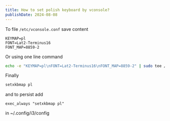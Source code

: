 ```yaml
---
title: How to set polish keyboard by vconsole?
publishDate: 2024-08-08
---
```


To file `/etc/vconsole.conf` save content

```config
KEYMAP=pl
FONT=Lat2-Terminus16
FONT_MAP=8859-2
```

Or using one line command

```bash
echo -e "KEYMAP=pl\nFONT=Lat2-Terminus16\nFONT_MAP=8859-2" | sudo tee /etc/vconsole.conf > /dev/null
```

Finally

```bash
setxkbmap pl
```

and to persist add

```config
exec_always "setxkbmap pl"
```

in  ~/.config/i3/config